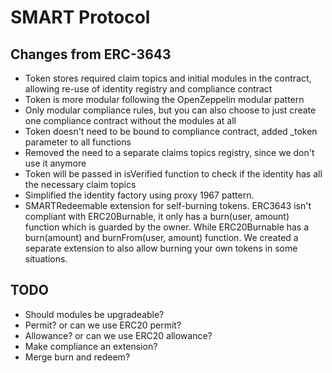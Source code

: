 # SMART Protocol

## Changes from ERC-3643

- Token stores required claim topics and initial modules in the contract, allowing re-use of identity registry and compliance contract
- Token is more modular following the OpenZeppelin modular pattern
- Only modular compliance rules, but you can also choose to just create one compliance contract without the modules at all
- Token doesn't need to be bound to compliance contract, added _token parameter to all functions
- Removed the need to a separate claims topics registry, since we don't use it anymore
- Token will be passed in isVerified function to check if the identity has all the necessary claim topics
- Simplified the identity factory using proxy 1967 pattern.
- SMARTRedeemable extension for self-burning tokens. ERC3643 isn't compliant with ERC20Burnable, it only has a burn(user, amount) function which is guarded by the owner. While ERC20Burnable has a burn(amount) and burnFrom(user, amount) function. We created a separate extension to also allow burning your own tokens in some situations.

## TODO

- Should modules be upgradeable?
- Permit? or can we use ERC20 permit?
- Allowance? or can we use ERC20 allowance?
- Make compliance an extension?
- Merge burn and redeem?
